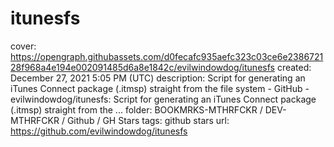 # itunesfs

cover: https://opengraph.githubassets.com/d0fecafc935aefc323c03ce6e238672128f968a4e194e002091485d6a8e1842c/evilwindowdog/itunesfs
created: December 27, 2021 5:05 PM (UTC)
description: Script for generating an iTunes Connect package (.itmsp) straight from the file system - GitHub - evilwindowdog/itunesfs: Script for generating an iTunes Connect package (.itmsp) straight from the ...
folder: BOOKMRKS-MTHRFCKR / DEV-MTHRFCKR / Github / GH Stars
tags: github stars
url: https://github.com/evilwindowdog/itunesfs